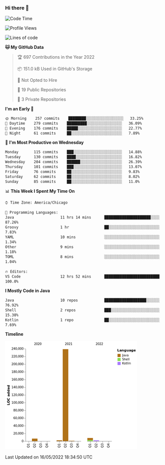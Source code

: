 ### Hi there 👋


<!--START_SECTION:waka-->
![Code Time](http://img.shields.io/badge/Code%20Time-2%2C253%20hrs%2024%20mins-blue)

![Profile Views](http://img.shields.io/badge/Profile%20Views-0-blue)

![Lines of code](https://img.shields.io/badge/From%20Hello%20World%20I%27ve%20Written-259%20Thousand%20lines%20of%20code-blue)

**🐱 My GitHub Data** 

> 🏆 697 Contributions in the Year 2022
 > 
> 📦 151.0 kB Used in GitHub's Storage 
 > 
> 🚫 Not Opted to Hire
 > 
> 📜 19 Public Repositories 
 > 
> 🔑 3 Private Repositories  
 > 
**I'm an Early 🐤** 

```text
🌞 Morning    257 commits    ████████░░░░░░░░░░░░░░░░░   33.25% 
🌆 Daytime    279 commits    █████████░░░░░░░░░░░░░░░░   36.09% 
🌃 Evening    176 commits    █████░░░░░░░░░░░░░░░░░░░░   22.77% 
🌙 Night      61 commits     ██░░░░░░░░░░░░░░░░░░░░░░░   7.89%

```
📅 **I'm Most Productive on Wednesday** 

```text
Monday       115 commits    ███░░░░░░░░░░░░░░░░░░░░░░   14.88% 
Tuesday      130 commits    ████░░░░░░░░░░░░░░░░░░░░░   16.82% 
Wednesday    204 commits    ██████░░░░░░░░░░░░░░░░░░░   26.39% 
Thursday     101 commits    ███░░░░░░░░░░░░░░░░░░░░░░   13.07% 
Friday       76 commits     ██░░░░░░░░░░░░░░░░░░░░░░░   9.83% 
Saturday     62 commits     ██░░░░░░░░░░░░░░░░░░░░░░░   8.02% 
Sunday       85 commits     ██░░░░░░░░░░░░░░░░░░░░░░░   11.0%

```


📊 **This Week I Spent My Time On** 

```text
⌚︎ Time Zone: America/Chicago

💬 Programming Languages: 
Java                     11 hrs 14 mins      █████████████████████░░░░   87.26% 
Groovy                   1 hr                ██░░░░░░░░░░░░░░░░░░░░░░░   7.83% 
YAML                     10 mins             ░░░░░░░░░░░░░░░░░░░░░░░░░   1.34% 
Other                    9 mins              ░░░░░░░░░░░░░░░░░░░░░░░░░   1.18% 
TOML                     8 mins              ░░░░░░░░░░░░░░░░░░░░░░░░░   1.04%

🔥 Editors: 
VS Code                  12 hrs 52 mins      █████████████████████████   100.0%

```

**I Mostly Code in Java** 

```text
Java                     10 repos            ███████████████████░░░░░░   76.92% 
Shell                    2 repos             ███░░░░░░░░░░░░░░░░░░░░░░   15.38% 
Kotlin                   1 repo              ██░░░░░░░░░░░░░░░░░░░░░░░   7.69%

```


**Timeline**

![Chart not found](https://raw.githubusercontent.com/powercasgamer/powercasgamer/master/charts/bar_graph.png) 


 Last Updated on 16/05/2022 18:34:50 UTC
<!--END_SECTION:waka-->
